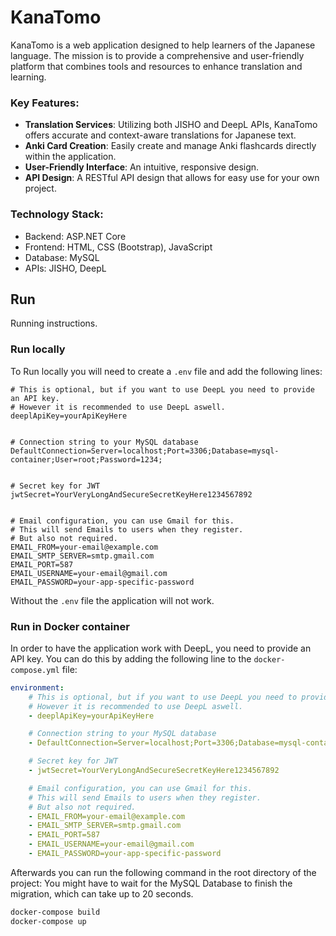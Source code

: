 # KanaTomo

KanaTomo is a web application designed to help learners of the Japanese language. The mission is to provide a comprehensive and user-friendly platform that combines tools and resources to enhance translation and learning.

### Key Features:

- **Translation Services**: Utilizing both JISHO and DeepL APIs, KanaTomo offers accurate and context-aware translations for Japanese text.
- **Anki Card Creation**: Easily create and manage Anki flashcards directly within the application.
- **User-Friendly Interface**: An intuitive, responsive design.
- **API Design**: A RESTful API design that allows for easy use for your own project.

### Technology Stack:

- Backend: ASP.NET Core
- Frontend: HTML, CSS (Bootstrap), JavaScript
- Database: MySQL
- APIs: JISHO, DeepL

## Run
Running instructions.

### Run locally
To Run locally you will need to create a `.env` file and add the following lines:
```env
# This is optional, but if you want to use DeepL you need to provide an API key. 
# However it is recommended to use DeepL aswell.
deeplApiKey=yourApiKeyHere


# Connection string to your MySQL database
DefaultConnection=Server=localhost;Port=3306;Database=mysql-container;User=root;Password=1234;


# Secret key for JWT
jwtSecret=YourVeryLongAndSecureSecretKeyHere1234567892


# Email configuration, you can use Gmail for this. 
# This will send Emails to users when they register. 
# But also not required.
EMAIL_FROM=your-email@example.com
EMAIL_SMTP_SERVER=smtp.gmail.com
EMAIL_PORT=587
EMAIL_USERNAME=your-email@gmail.com
EMAIL_PASSWORD=your-app-specific-password
```

Without the `.env` file the application will not work.



### Run in Docker container

In order to have the application work with DeepL, you need to provide an API key. 
You can do this by adding the following line to the `docker-compose.yml` file: 
```yml
environment:
    # This is optional, but if you want to use DeepL you need to provide an API key. 
    # However it is recommended to use DeepL aswell.
    - deeplApiKey=yourApiKeyHere

    # Connection string to your MySQL database
    - DefaultConnection=Server=localhost;Port=3306;Database=mysql-container;User=root;Password=1234;

    # Secret key for JWT
    - jwtSecret=YourVeryLongAndSecureSecretKeyHere1234567892

    # Email configuration, you can use Gmail for this. 
    # This will send Emails to users when they register. 
    # But also not required.
    - EMAIL_FROM=your-email@example.com
    - EMAIL_SMTP_SERVER=smtp.gmail.com
    - EMAIL_PORT=587
    - EMAIL_USERNAME=your-email@gmail.com
    - EMAIL_PASSWORD=your-app-specific-password
```
Afterwards you can run the following command in the root directory of the project:
You might have to wait for the MySQL Database to finish the migration, which can take up to 20 seconds. 
```bash
docker-compose build
docker-compose up
```
